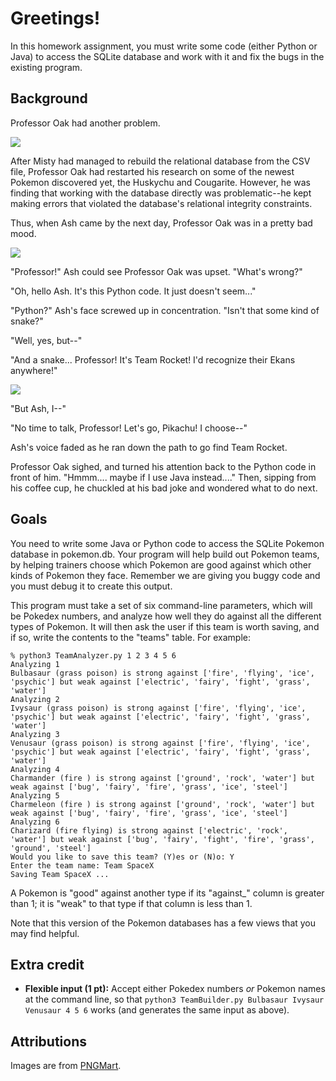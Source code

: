 # Greetings!

In this homework assignment, you must write some code (either Python or Java) to access the SQLite database and work with it and fix the bugs in the existing program.

## Background

Professor Oak had another problem.

![](https://archives.bulbagarden.net/media/upload/1/17/Professor_Oak_BW_anime.png)

After Misty had managed to rebuild the relational database from the CSV file, Professor Oak had restarted his research on some of the newest Pokemon discovered yet, the Huskychu and Cougarite. However, he was finding that working with the database directly was problematic--he kept making errors that violated the database's relational integrity constraints.

Thus, when Ash came by the next day, Professor Oak was in a pretty bad mood.

![](Images/Ash-Ketchum.png)

"Professor!" Ash could see Professor Oak was upset. "What's wrong?"

"Oh, hello Ash. It's this Python code. It just doesn't seem..."

"Python?" Ash's face screwed up in concentration. "Isn't that some kind of snake?"

"Well, yes, but--"

"And a snake... Professor! It's Team Rocket! I'd recognize their Ekans anywhere!"

![](Images/Ekans.png)


"But Ash, I--"

"No time to talk, Professor! Let's go, Pikachu! I choose--"

Ash's voice faded as he ran down the path to go find Team Rocket.

Professor Oak sighed, and turned his attention back to the Python code in front of him. "Hmmm.... maybe if I use Java instead...." Then, sipping from his coffee cup, he chuckled at his bad joke and wondered what to do next.

## Goals

You need to write some Java or Python code to access the SQLite Pokemon database in pokemon.db. Your program will help build out Pokemon teams, by helping trainers choose which Pokemon are good against which other kinds of Pokemon they face. Remember we are giving you buggy code and you must debug it to create this output. 

This program must take a set of six command-line parameters, which will be Pokedex numbers, and analyze how well they do against all the different types of Pokemon. It will then ask the user if this team is worth saving, and if so, write the contents to the "teams" table. For example:

```
% python3 TeamAnalyzer.py 1 2 3 4 5 6
Analyzing 1
Bulbasaur (grass poison) is strong against ['fire', 'flying', 'ice', 'psychic'] but weak against ['electric', 'fairy', 'fight', 'grass', 'water']
Analyzing 2
Ivysaur (grass poison) is strong against ['fire', 'flying', 'ice', 'psychic'] but weak against ['electric', 'fairy', 'fight', 'grass', 'water']
Analyzing 3
Venusaur (grass poison) is strong against ['fire', 'flying', 'ice', 'psychic'] but weak against ['electric', 'fairy', 'fight', 'grass', 'water']
Analyzing 4
Charmander (fire ) is strong against ['ground', 'rock', 'water'] but weak against ['bug', 'fairy', 'fire', 'grass', 'ice', 'steel']
Analyzing 5
Charmeleon (fire ) is strong against ['ground', 'rock', 'water'] but weak against ['bug', 'fairy', 'fire', 'grass', 'ice', 'steel']
Analyzing 6
Charizard (fire flying) is strong against ['electric', 'rock', 'water'] but weak against ['bug', 'fairy', 'fight', 'fire', 'grass', 'ground', 'steel']
Would you like to save this team? (Y)es or (N)o: Y
Enter the team name: Team SpaceX
Saving Team SpaceX ...
```

A Pokemon is "good" against another type if its "against_" column is greater than 1; it is "weak" to that type if that column is less than 1.

Note that this version of the Pokemon databases has a few views that you may find helpful.



## Extra credit

* **Flexible input (1 pt):** Accept either Pokedex numbers *or* Pokemon names at the command line, so that `python3 TeamBuilder.py Bulbasaur Ivysaur Venusaur 4 5 6` works (and generates the same input as above).


## Attributions
Images are from <a href='https://www.pngmart.com' target="_blank">PNGMart</a>.


